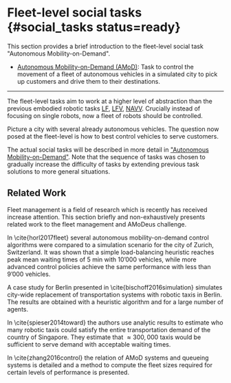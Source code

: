 # Fleet-level social tasks {#social_tasks status=ready}

This section provides a brief introduction to the fleet-level social task "Autonomous Mobility-on-Demand".

  <!-- * [Fleet management (FM)](#nav_v): Task to control a small fleet of Duckiebots within Duckietown to pick up a set of virtual customers and drive them to a destination point. -->


  * [Autonomous Mobility-on-Demand (AMoD)](#amod): Task to control the movement of a fleet of autonomous vehicles in a simulated city to pick up customers and drive them to their destinations.

----------------------------

The fleet-level tasks aim to work at a higher level of abstraction than the previous embodied robotic tasks [LF](#lf), [LFV](#lf_v), [NAVV](#nav_v). Crucially instead of focusing on single robots, now a fleet of robots should be controlled.

Picture a city with several already autonomous vehicles. The question now posed at the fleet-level is how to best control vehicles to serve customers.  


The actual social tasks will be described in more detail in ["Autonomous Mobility-on-Demand"](#amod). Note that the sequence of tasks was chosen to gradually increase the difficulty of tasks by extending previous task solutions to more general situations.

<!-- ## Further details

Since the fleet-level tasks differ in some points in terms of the used platform and evaluation, detailed information is presented separately in ["Fleet management"](#fleet_manag) and ["Autonomous Mobility-on-Demand"](#amod). -->


## Related Work

Fleet management is a field of research which is recently has received increase attention. This section briefly and non-exhaustively presents related work to the fleet management and AMoDeus challenge.

In \cite{horl2017fleet} several autonomous mobility-on-demand control algorithms were compared to a simulation scenario for the city of Zurich, Switzerland. It was shown
that a simple load-balancing heuristic reaches peak mean waiting times of 5 min with 10’000
vehicles, while more advanced control policies achieve the same performance with less than 9’000 vehicles.


A case study for Berlin presented in \cite{bischoff2016simulation} simulates city-wide replacement of transportation systems with robotic taxis in Berlin. The results are obtained with a heuristic algorithm and for a large number of agents.

In \cite{spieser2014toward} the authors use analytic results to estimate who  many robotic taxis could satisfy  the entire transportation demand of the country of Singapore. They estimate that $\approx 300,000$ taxis would be sufficient to serve demand with acceptable waiting times.

In \cite{zhang2016control} the relation of AMoD systems and queueing systems is detailed and a method to compute the fleet sizes required for certain levels of performance is presented.
